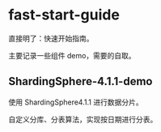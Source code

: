 # fast-start-guide

直接明了：快速开始指南。  

主要记录一些组件 demo，需要的自取。  

## ShardingSphere-4.1.1-demo

使用 ShardingSphere4.1.1 进行数据分片。  

自定义分库、分表算法，实现按日期进行分表。  

